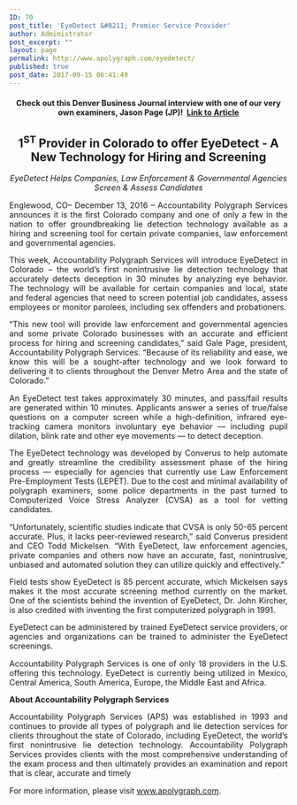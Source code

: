 ```yaml
---
ID: 70
post_title: 'EyeDetect &#8211; Premier Service Provider'
author: Administrator
post_excerpt: ""
layout: page
permalink: http://www.apolygraph.com/eyedetect/
published: true
post_date: 2017-09-15 06:41:49
---
```

<h4 style="text-align: center;"><strong>Check out this Denver Business Journal interview with one of our very own examiners, Jason Page (JP)!  <a href="https://goo.gl/645wCZ" target="_blank" rel="noopener">Link to Article</a></strong></h4>
<h2 style="text-align: center;"><strong>1<sup>ST</sup> Provider in Colorado to offer EyeDetect - A New Technology for Hiring and Screening</strong></h2>
<p style="font-size: 14.4px; text-align: center;"><em>EyeDetect Helps Companies, Law Enforcement &amp; Governmental Agencies Screen &amp; Assess Candidates</em></p>
<p style="font-size: 14.4px; text-align: justify;"><span style="font-size: 14.4px;">Englewood, CO– December 13, 2016 – Accountability Polygraph Services announces it is the first Colorado company and one of only a few in the nation to offer groundbreaking lie detection technology available as a hiring and screening tool for certain private companies, law enforcement and governmental agencies.</span></p>
<p style="font-size: 14.4px; text-align: justify;"><span style="font-size: 14.4px;">This week, Accountability Polygraph Services will introduce EyeDetect in Colorado – the world’s first nonintrusive lie detection technology that accurately detects deception in 30 minutes by analyzing eye behavior. The technology will be available for certain companies and local, state and federal agencies that need to screen potential job candidates, assess employees or monitor parolees, including sex offenders and probationers.</span></p>
<p style="font-size: 14.4px; text-align: justify;"><span style="font-size: 14.4px;">“This new tool will provide law enforcement and governmental agencies and some private Colorado businesses with an accurate and efficient process for hiring and screening candidates,” said Gale Page, president, Accountability Polygraph Services. “Because of its reliability and ease, we know this will be a sought-after technology and we look forward to delivering it to clients throughout the Denver Metro Area and the state of Colorado.”</span></p>
<p style="font-size: 14.4px; text-align: justify;"><span style="font-size: 14.4px;">An EyeDetect test takes approximately 30 minutes, and pass/fail results are generated within 10 minutes. Applicants answer a series of true/false questions on a computer screen while a high-definition, infrared eye-tracking camera monitors involuntary eye behavior — including pupil dilation, blink rate and other eye movements — to detect deception.</span></p>
<p style="font-size: 14.4px; text-align: justify;"><span style="font-size: 14.4px;">The EyeDetect technology was developed by Converus to help automate and greatly streamline the credibility assessment phase of the hiring process — especially for agencies that currently use Law Enforcement Pre-Employment Tests (LEPET). Due to the cost and minimal availability of polygraph examiners, some police departments in the past turned to Computerized Voice Stress Analyzer (CVSA) as a tool for vetting candidates.</span></p>
<p style="font-size: 14.4px; text-align: justify;"><span style="font-size: 14.4px;">“Unfortunately, scientific studies indicate that CVSA is only 50-65 percent accurate. Plus, it lacks peer-reviewed research,” said Converus president and CEO Todd Mickelsen. “With EyeDetect, law enforcement agencies, private companies and others now have an accurate, fast, nonintrusive, unbiased and automated solution they can utilize quickly and effectively.”</span></p>
<p style="font-size: 14.4px; text-align: justify;"><span style="font-size: 14.4px;">Field tests show EyeDetect is 85 percent accurate, which Mickelsen says makes it the most accurate screening method currently on the market. One of the scientists behind the invention of EyeDetect, Dr. John Kircher, is also credited with inventing the first computerized polygraph in 1991.</span></p>
<p style="font-size: 14.4px; text-align: justify;"><span style="font-size: 14.4px;">EyeDetect can be administered by trained EyeDetect service providers, or agencies and organizations can be trained to administer the EyeDetect screenings.</span></p>
<p style="font-size: 14.4px; text-align: justify;"><span style="font-size: 14.4px;">Accountability Polygraph Services is one of only 18 providers in the U.S. offering this technology. EyeDetect is currently being utilized in Mexico, Central America, South America, Europe, the Middle East and Africa.</span></p>
<p style="font-size: 14.4px; text-align: justify;"><strong style="font-size: 14.4px;">About </strong><strong style="font-size: 14.4px;">Accountability Polygraph Services</strong></p>
<p style="font-size: 14.4px; text-align: justify;"><span style="font-size: 14.4px;">Accountability Polygraph Services (APS) was established in 1993 and continues to provide all types of polygraph and lie detection services for clients throughout the state of Colorado, including EyeDetect, the world’s first nonintrusive lie detection technology. Accountability Polygraph Services provides clients with the most comprehensive understanding of the exam process and then ultimately provides an examination and report that is clear, accurate and timely</span></p>
<p style="font-size: 14.4px; text-align: justify;"><span style="font-size: 14.4px;">For more information, please visit </span><a style="font-size: 14.4px;" href="http://www.apolygraph.com/">www.apolygraph.com</a><span style="font-size: 14.4px;">.</span></p>
